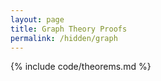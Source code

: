 ```yaml
---
layout: page
title: Graph Theory Proofs
permalink: /hidden/graph
---
```


{% include code/theorems.md %}
